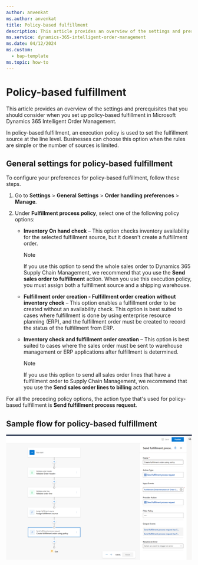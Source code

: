 ```yaml
---
author: anvenkat
ms.author: anvenkat
title: Policy-based fulfillment
description: This article provides an overview of the settings and prerequisites that you should consider when you set up policy-based fulfillment in Microsoft Dynamics 365 Intelligent Order Management.
ms.service: dynamics-365-intelligent-order-management
ms.date: 04/12/2024
ms.custom: 
  - bap-template
ms.topic: how-to
---
```


# Policy-based fulfillment

This article provides an overview of the settings and prerequisites that you should consider when you set up policy-based fulfillment in Microsoft Dynamics 365 Intelligent Order Management.

In policy-based fulfillment, an execution policy is used to set the fulfillment source at the line level. Businesses can choose this option when the rules are simple or the number of sources is limited.

## General settings for policy-based fulfillment

To configure your preferences for policy-based fulfillment, follow these steps.

1. Go to **Settings** \> **General Settings** \> **Order handling preferences** \> **Manage**.
1. Under **Fulfillment process policy**, select one of the following policy options:

    - **Inventory On hand check** – This option checks inventory availability for the selected fulfillment source, but it doesn't create a fulfillment order.

        > [!NOTE]
        > If you use this option to send the whole sales order to Dynamics 365 Supply Chain Management, we recommend that you use the **Send sales order to fulfillment** action. When you use this execution policy, you must assign both a fulfillment source and a shipping warehouse.

    - **Fulfillment order creation - Fulfillment order creation without inventory check** – This option enables a fulfillment order to be created without an availability check. This option is best suited to cases where fulfillment is done by using enterprise resource planning (ERP), and the fulfillment order must be created to record the status of the fulfillment from ERP.
    - **Inventory check and fulfillment order creation** – This option is best suited to cases where the sales order must be sent to warehouse management or ERP applications after fulfillment is determined.

        > [!NOTE]
        > If you use this option to send all sales order lines that have a fulfillment order to Supply Chain Management, we recommend that you use the **Send sales order lines to billing** action.

For all the preceding policy options, the action type that's used for policy-based fulfillment is **Send fulfillment process request**.

## Sample flow for policy-based fulfillment

![Sample flow for policy-based fulfillment.](media/flow-with-policy-based-source-assignment.png)
